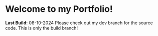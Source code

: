 # Welcome to my Portfolio!

**Last Build:** 08-10-2024
Please check out my dev branch for the source code. This is only the build branch!
